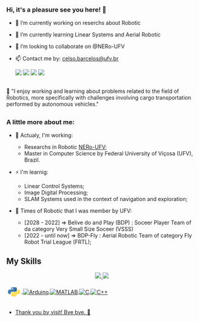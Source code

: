 ### Hi, it's a pleasure see you here! 👋

<!--
**CelsoBarcelos1/CelsoBarcelos1** is a ✨ _special_ ✨ repository because its `README.md` (this file) appears on your GitHub profile.

Here are some ideas to get you started:
-->

- 🔭 I’m currently working on reserchs about Robotic  
- 🌱 I’m currently learning Linear Systems and Aerial Robotic
- 👯 I’m looking to collaborate on @NERo-UFV
- 📫 Contact me by: celso.barcelos@ufv.br

  <div> 
  <a href="https://www.youtube.com/@celsobarcelos2797/featured" target="_blank"><img src="https://img.shields.io/badge/YouTube-FF0000?style=for-the-badge&logo=youtube&logoColor=white" target="_blank"></a>
  <a href="https://instagram.com/celso.barc" target="_blank"><img src="https://img.shields.io/badge/-Instagram-%23E4405F?style=for-the-badge&logo=instagram&logoColor=white" target="_blank"></a>
  <a href = "mailto:celso.barcelos@ufv.br"><img src="https://img.shields.io/badge/-Gmail-%23333?style=for-the-badge&logo=gmail&logoColor=white" target="_blank"></a>
  <a href = "[www.linkedin.com/in/celso-barcelos-815214128/](https://www.linkedin.com/in/celso-barcelos-815214128/)" target="_blank"><img src="https://img.shields.io/badge/-LinkedIn-%230077B5?style=for-the-badge&logo=linkedin&logoColor=white" target="_blank"></a>   
</div>



##
:cactus: "I enjoy working and learning about problems related to the field of Robotics, more specifically with challenges involving cargo transportation performed by autonomous vehicles."

##
### A little more about me:

- 🔭 Actualy, I'm working:
 
  - Researchs in Robotic [NERo-UFV](https://github.com/neroUFV);
  - Master in Computer Science by Federal University of Viçosa (UFV), Brazil.
  
- ⚡ I'm learnig:

  - Linear Control Systems;
  - Image Digital Processing;
  - SLAM Systems used in the context of navigation and exploration;

- 👯 Times of Robotic that I was member by UFV:

  - [2028 - 2022] => Belive do and Play (BDP) : Soceer Player Team of da category Very Small Size Soceer (VSSS)
  - [2022 - until now] => BDP-Fly : Aerial Robotic Team of category Fly Robot Trial League (FRTL);
 

 ## My Skills

 <div align="center">
  <a href="https://github.com/CelsoBarcelos1">
  <img height="140em" src="https://github-readme-stats.vercel.app/api?username=CelsoBarcelos1&show_icons=true&theme=tokyonight&include_all_commits=true&count_private=true"/>
  <img height="140em" src="https://github-readme-stats.vercel.app/api/top-langs/?username=CelsoBarcelos1&layout=compact&langs_count=7&theme=tokyonight"/>
</div>
    
<div style="display: inline_block"><br>
  <img align="center" alt="Python" height="30" width="40" src="https://raw.githubusercontent.com/devicons/devicon/master/icons/python/python-original.svg">
  <img align="center" alt="Arduino" height="30" width="40" src="https://cdn.jsdelivr.net/gh/devicons/devicon/icons/arduino/arduino-original-wordmark.svg">
  <img align="center" alt="MATLAB" height="30" width="40" src="https://cdn.jsdelivr.net/gh/devicons/devicon/icons/matlab/matlab-original.svg">
  <img align="center" alt="C" height="30" width="40" src="https://cdn.jsdelivr.net/gh/devicons/devicon/icons/c/c-original.svg">
  <img align="center" alt="C++" height="30" width="40" src="https://cdn.jsdelivr.net/gh/devicons/devicon/icons/cplusplus/cplusplus-original.svg">
</div>
  
##

- Thank you by visit!
Bye bye. 👋

<!-- 
![snake gif](https://github.com/CelsoBarcelos1/CelsoBarcelos1/blob/output/github-contribution-grid-snake.svg)
-->
